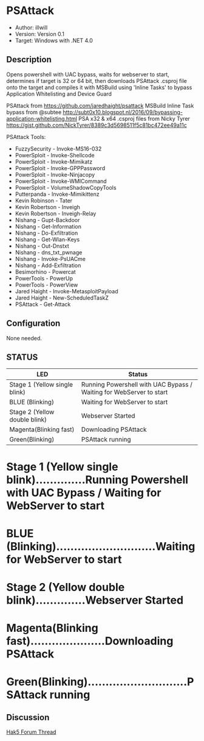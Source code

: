 # PSAttack
* Author: illwill
* Version: Version 0.1
* Target: Windows with .NET 4.0

## Description

Opens powershell with UAC bypass, waits for webserver to start, determines if target is 32 or 64 bit, then downloads PSAttack .csproj file
onto the target and compiles it with MSBuild using 'Inline Tasks' to bypass Application Whitelisting and Device Guard

PSAttack from https://github.com/jaredhaight/psattack
MSBuild Inline Task bypass from @subtee http://subt0x10.blogspot.nl/2016/09/bypassing-application-whitelisting.html
PSA x32 & x64 .csproj files from Nicky Tyrer https://gist.github.com/NickTyrer/8389c3d5698511f5c81bc472ee49a11c

PSAttack Tools:
* FuzzySecurity - Invoke-MS16-032
* PowerSploit - Invoke-Shellcode
* PowerSploit - Invoke-Mimikatz
* PowerSploit - Invoke-GPPPassword
* PowerSploit - Invoke-Ninjacopy
* PowerSploit - Invoke-WMICommand
* PowerSploit - VolumeShadowCopyTools
* Putterpanda - Invoke-Mimikittenz
* Kevin Robinson - Tater
* Kevin Robertson - Inveigh
* Kevin Robertson - Inveigh-Relay
* Nishang - Gupt-Backdoor
* Nishang - Get-Information
* Nishang - Do-Exfiltration
* Nishang - Get-Wlan-Keys
* Nishang - Out-Dnstxt
* Nishang - dns_txt_pwnage
* Nishang - Invoke-PsUACme
* Nishang - Add-Exfiltration
* Besimorhino - Powercat
* PowerTools - PowerUp
* PowerTools - PowerView
* Jared Haight - Invoke-MetasploitPayload
* Jared Haight - New-ScheduledTaskZ
* PSAttack - Get-Attack

## Configuration

None needed. 

## STATUS

| LED                            | Status                                                              |
| ------------------------------ | ------------------------------------------------------------------- |
| Stage 1 (Yellow single blink)  | Running Powershell with UAC Bypass / Waiting for WebServer to start |
| BLUE (Blinking)                | Waiting for WebServer to start                                      |
| Stage 2 (Yellow double blink)  | Webserver Started                                                   |
| Magenta(Blinking fast)         | Downloading PSAttack                                                |
| Green(Blinking)                | PSAttack running                                                    |

# Stage 1 (Yellow single blink)..............Running Powershell with UAC Bypass / Waiting for WebServer to start
# BLUE (Blinking)............................Waiting for WebServer to start
# Stage 2 (Yellow double blink)..............Webserver Started
# Magenta(Blinking fast).....................Downloading PSAttack
# Green(Blinking)............................PSAttack running


## Discussion
[Hak5 Forum Thread](https://forums.hak5.org/index.php "Hak5 Forum Thread")